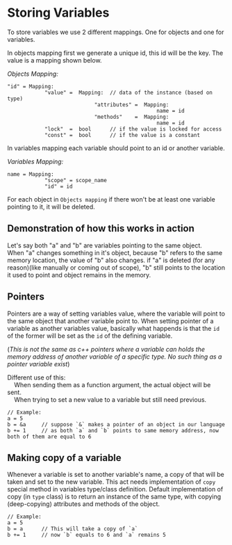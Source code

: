 # Storing Variables


To store variables we use 2 different mappings. One for objects and one for variables.


In objects mapping first we generate a unique id, this id will be the key. The value is a mapping shown below.

*Objects Mapping:*

    "id" = Mapping:
                "value" =  Mapping:  // data of the instance (based on type)
                                "attributes" =  Mapping:
                                                    name = id
                                "methods"    =  Mapping:
                                                    name = id
                "lock"  =  bool      // if the value is locked for access
                "const" =  bool      // if the value is a constant


In variables mapping each variable should point to an id or another variable.

*Variables Mapping:*

    name = Mapping:
                "scope" = scope_name
                "id" = id


For each object in `Objects mapping` if there won't be at least one variable pointing to it, it will be deleted.


## Demonstration of how this works in action

Let's say both "a" and "b" are variables pointing to the same object.\
When "a" changes something in it's object, because "b" refers to the same memory location, the value of "b" also changes. if "a" is deleted (for any reason)(like manually or coming out of scope), "b" still points to the location it used to point and object remains in the memory.



## Pointers

Pointers are a way of setting variables value, where the variable will point to the same object that another variable point to.
When setting pointer of a variable as another variables value, basically what happends is that the `id` of the former will be set as the `id` of the defining variable.

(*This is not the same as c++ pointers where a variable can holds the memory address of another variable of a specific type. No such thing as a pointer variable exist*)

Different use of this:\
    &nbsp; &nbsp; When sending them as a function argument, the actual object will be sent.\
    &nbsp; &nbsp; When trying to set a new value to a variable but still need previous.

    // Example:
    a = 5
    b = &a     // suppose `&` makes a pointer of an object in our language
    b += 1     // as both `a` and `b` points to same memory address, now both of them are equal to 6


## Making copy of a variable

Whenever a variable is set to another variable's name, a copy of that will be taken and set to the new variable.
This act needs implementation of `copy` special method in variables type/class definition.
Default implementation of copy (in `type` class) is to return an instance of the same type, with copying (deep-copying) attributes and methods of the object.

    // Example:
    a = 5
    b = a      // This will take a copy of `a`
    b += 1     // now `b` equals to 6 and `a` remains 5
